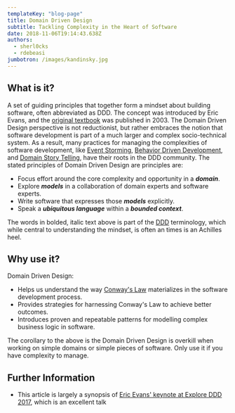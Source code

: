 ```yaml
---
templateKey: "blog-page"
title: Domain Driven Design
subtitle: Tackling Complexity in the Heart of Software
date: 2018-11-06T19:14:43.638Z
authors:
  - sherl0cks
  - rdebeasi
jumbotron: /images/kandinsky.jpg
---
```

## What is it?

A set of guiding principles that together form a mindset about building software, often abbreviated as DDD. The concept was introduced by Eric Evans, and the [original textbook](https://domainlanguage.com/ddd/) was published in 2003. The Domain Driven Design perspective is not reductionist, but rather embraces the notion that software development is part of a much larger and complex socio-technical system. As a result, many practices for managing the complexities of software development, like [Event Storming](https://openpracticelibrary.com/practice/event-storming), [Behavior Driven Development](https://github.com/openpracticelibrary/openpracticelibrary/issues/464), and [Domain Story Telling](https://github.com/openpracticelibrary/openpracticelibrary/issues/465), have their roots in the DDD community. The stated principles of Domain Driven Design are principles are:

* Focus effort around the core complexity and opportunity in a **_domain_**.
* Explore **_models_** in a collaboration of domain experts and software experts.
* Write software that expresses those **_models_** explicitly.
* Speak a **_ubiquitous language_** within a **_bounded context_**.

The words in bolded, italic text above is part of the [DDD](https://medium.com/@jholmes_37566/microservices-and-the-bounded-context-part-1-5a3337b6b9de) terminology, which while central to understanding the mindset, is often an times is an Achilles heel.

## Why use it?

Domain Driven Design:

* Helps us understand the way [Conway's Law](http://www.melconway.com/Home/Conways_Law.html) materializes in the software development process.
* Provides strategies for harnessing Conway's Law to achieve better outcomes.
* Introduces proven and repeatable patterns for modelling complex business logic in software.

The corollary to the above is the Domain Driven Design is overkill when working on simple domains or simple pieces of software. Only use it if you have complexity to manage.

## Further Information

- This article is largely a synopsis of [Eric Evans' keynote at Explore DDD 2017](https://www.youtube.com/watch?v=kIKwPNKXaLU), which is an excellent talk
